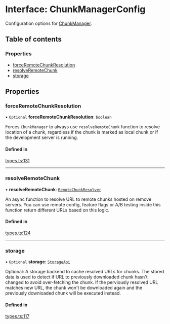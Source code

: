 # Interface: ChunkManagerConfig

Configuration options for [ChunkManager](../classes/ChunkManager.md).

## Table of contents

### Properties

- [forceRemoteChunkResolution](ChunkManagerConfig.md#forceremotechunkresolution)
- [resolveRemoteChunk](ChunkManagerConfig.md#resolveremotechunk)
- [storage](ChunkManagerConfig.md#storage)

## Properties

### forceRemoteChunkResolution

• `Optional` **forceRemoteChunkResolution**: `boolean`

Forces `ChunkManager` to always use `resolveRemoteChunk` function to resolve location
of a chunk, regardless if the chunk is marked as local chunk or if the development server
is running.

#### Defined in

[types.ts:131](https://github.com/callstack/repack/blob/a78f6b9/packages/repack/src/client/api/types.ts#L131)

___

### resolveRemoteChunk

• **resolveRemoteChunk**: [`RemoteChunkResolver`](../types/RemoteChunkResolver.md)

An async function to resolve URL to remote chunks hosted on remove servers.
You can use remote config, feature flags or A/B testing inside this function
return different URLs based on this logic.

#### Defined in

[types.ts:124](https://github.com/callstack/repack/blob/a78f6b9/packages/repack/src/client/api/types.ts#L124)

___

### storage

• `Optional` **storage**: [`StorageApi`](StorageApi.md)

Optional: A storage backend to cache resolved URLs for chunks.
The stored data is used to detect if URL to previously downloaded
chunk hasn't changed to avoid over-fetching the chunk.
If the perviously resolved URL matches new URL, the chunk won't be downloaded
again and the previously downloaded chunk will be executed instead.

#### Defined in

[types.ts:117](https://github.com/callstack/repack/blob/a78f6b9/packages/repack/src/client/api/types.ts#L117)
